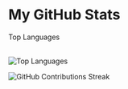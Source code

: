 # My GitHub Stats

<summary>Top Languages</summary>
<br>
  
  ![Top Languages](https://github-readme-stats.vercel.app/api/top-langs/?username=SumitNepal10)

![GitHub Contributions Streak](https://github-readme-streak-stats.herokuapp.com/?user=SumitNepal10)
